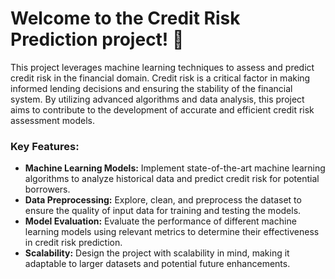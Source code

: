 # Welcome to the Credit Risk Prediction project! 🎉️

This project leverages machine learning techniques to assess and predict credit risk in the financial domain. Credit risk is a critical factor in making informed lending decisions and ensuring the stability of the financial system. By utilizing advanced algorithms and data analysis, this project aims to contribute to the development of accurate and efficient credit risk assessment models.

### Key Features:

* **Machine Learning Models:** Implement state-of-the-art machine learning algorithms to analyze historical data and predict credit risk for potential borrowers.
* **Data Preprocessing:** Explore, clean, and preprocess the dataset to ensure the quality of input data for training and testing the models.
* **Model Evaluation:** Evaluate the performance of different machine learning models using relevant metrics to determine their effectiveness in credit risk prediction.
* **Scalability:** Design the project with scalability in mind, making it adaptable to larger datasets and potential future enhancements.
